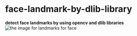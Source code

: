 # face-landmark-by-dlib-library
**detect face landmarks by using opencv and dlib libraries**
![the image for landmarks for face](https://www.google.com/imgres?imgurl=https%3A%2F%2Fwww.researchgate.net%2Fpublication%2F330402357%2Ffigure%2Ffig3%2FAS%3A841285162266626%401577589421467%2FThe-face-shape-with-68-landmarks.jpg&tbnid=-HvVjtDwr_BT9M&vet=12ahUKEwi99p_Yw_GCAxUET6QEHQwRBAcQMygDegQIARBT..i&imgrefurl=https%3A%2F%2Fwww.researchgate.net%2Ffigure%2FThe-face-shape-with-68-landmarks_fig3_330402357&docid=rggwXscNgi7adM&w=850&h=686&q=face%20landmark&ved=2ahUKEwi99p_Yw_GCAxUET6QEHQwRBAcQMygDegQIARBT)
